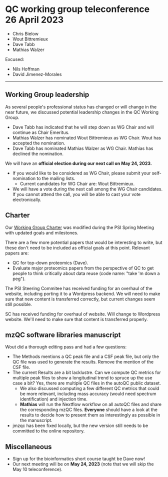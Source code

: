 # QC working group teleconference 26 April 2023

- Chris Bielow
- Wout Bittremieux
- Dave Tabb
- Mathias Walzer

Excused:

- Nils Hoffman
- David Jimenez-Morales

---

## Working Group leadership

As several people's professional status has changed or will change in the near future, we discussed potential leadership changes in the QC Working Group.

- Dave Tabb has indicated that he will step down as WG Chair and will continue as Chair Emeritus.
- Mathias Walzer has nominated Wout Bittremieux as WG Chair. Wout has accepted the nomination.
- Dave Tabb has nominated Mathias Walzer as WG Chair. Mathias has declined the nomination.

We will have an **official election during our next call on May 24, 2023.**

- If you would like to be considered as WG Chair, please submit your self-nomination to the mailing lists.
    - Current candidates for WG Chair are: Wout Bittremieux.
- We will have a vote during the next call among the WG Chair candidates. If you cannot attend the call, you will be able to cast your vote electronically.

## Charter

Our [Working Group Charter](https://psidev.info/quality-control-working-group-charter) was modified during the PSI Spring Meeting with updated goals and milestones.

There are a few more potential papers that would be interesting to write, but these don't need to be included as official goals at this point. Relevant papers are:

- QC for top-down proteomics (Dave).
- Evaluate major proteomics papers from the perspective of QC to get people to think critically about data reuse (code name: "take 'm down a peg").

The PSI Steering Commitee has received funding for an overhaul of the website, including porting it to a Wordpress backend. We will need to make sure that new content is transferred correctly, but current changes seem still possible.

SC has received funding for overhaul of website. Will change to Wordpress website. We'll need to make sure that content is transferred properly.

## mzQC software libraries manuscript

Wout did a thorough editing pass and had a few questions:

- The Methods mentions a QC peak file and a CSF peak file, but only the QC file was used to generate the results. Remove the mention of the CSF file.
- The current Results are a bit lacklustre. Can we compute QC metrics for multiple peak files to show a longitudinal trend to spruce up the use case a bit? Yes, there are multiple QC files in the autoQC public dataset.
    - We also discussed computing a few different QC metrics that could be more relevant, including mass accuracy (would need spectrum identification) and injection time.
    - **Mathias** will run the Nextflow workflow on all autoQC files and share the corresponding mzQC files. **Everyone** should have a look at the results to decide how to present them as interestingly as possible in the manuscript.
- jmzqc has been fixed locally, but the new version still needs to be committed to the online repository.

## Miscellaneous

- Sign up for the bioinformatics short course taught be Dave now!
- Our next meeting will be on **May 24, 2023** (note that we will skip the May 10 teleconference).
